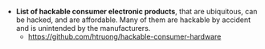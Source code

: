 - **List of hackable consumer electronic products**,
  that are ubiquitous, can be hacked, and are affordable. Many of them are hackable by accident and is unintended
  by the manufacturers.
  *  https://github.com/htruong/hackable-consumer-hardware
